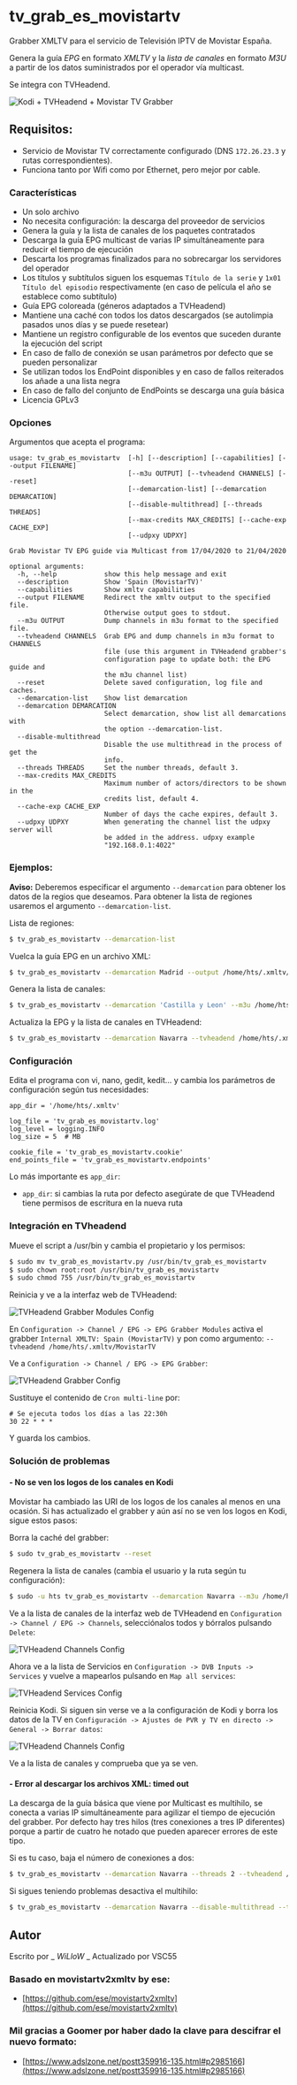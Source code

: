 # tv_grab_es_movistartv

Grabber XMLTV para el servicio de Televisión IPTV de Movistar España.

Genera la guía *EPG* en formato _XMLTV_ y la _lista de canales_ en formato _M3U_ a partir de los datos suministrados por el operador vía multicast.

Se integra con TVHeadend.

![Kodi + TVHeadend + Movistar TV Grabber](images/koditvhmtv.png)

## Requisitos:

* Servicio de Movistar TV correctamente configurado (DNS `172.26.23.3` y rutas correspondientes).
* Funciona tanto por Wifi como por Ethernet, pero mejor por cable.

### Características

* Un solo archivo
* No necesita configuración: la descarga del proveedor de servicios
* Genera la guía y la lista de canales de los paquetes contratados
* Descarga la guía EPG multicast de varias IP simultáneamente para reducir el tiempo de ejecución
* Descarta los programas finalizados para no sobrecargar los servidores del operador
* Los títulos y subtítulos siguen los esquemas `Título de la serie` y `1x01 Título del episodio` respectivamente
  (en caso de película el año se establece como subtítulo)
* Guía EPG coloreada (géneros adaptados a TVHeadend)
* Mantiene una caché con todos los datos descargados (se autolimpia pasados unos días y se puede resetear)
* Mantiene un registro configurable de los eventos que suceden durante la ejecución del script
* En caso de fallo de conexión se usan parámetros por defecto que se pueden personalizar
* Se utilizan todos los EndPoint disponibles y en caso de fallos reiterados 
  los añade a una lista negra
* En caso de fallo del conjunto de EndPoints se descarga una guía básica
* Licencia GPLv3

### Opciones

Argumentos que acepta el programa:
```
usage: tv_grab_es_movistartv  [-h] [--description] [--capabilities] [--output FILENAME]
                              [--m3u OUTPUT] [--tvheadend CHANNELS] [--reset]
                              [--demarcation-list] [--demarcation DEMARCATION]
                              [--disable-multithread] [--threads THREADS]
                              [--max-credits MAX_CREDITS] [--cache-exp CACHE_EXP]
                              [--udpxy UDPXY]

Grab Movistar TV EPG guide via Multicast from 17/04/2020 to 21/04/2020

optional arguments:
  -h, --help            show this help message and exit
  --description         Show 'Spain (MovistarTV)'
  --capabilities        Show xmltv capabilities
  --output FILENAME     Redirect the xmltv output to the specified file.
                        Otherwise output goes to stdout.
  --m3u OUTPUT          Dump channels in m3u format to the specified file.
  --tvheadend CHANNELS  Grab EPG and dump channels in m3u format to CHANNELS
                        file (use this argument in TVHeadend grabber's
                        configuration page to update both: the EPG guide and
                        the m3u channel list)
  --reset               Delete saved configuration, log file and caches.
  --demarcation-list    Show list demarcation
  --demarcation DEMARCATION
                        Select demarcation, show list all demarcations with
                        the option --demarcation-list.
  --disable-multithread
                        Disable the use multithread in the process of get the
                        info.
  --threads THREADS     Set the number threads, default 3.
  --max-credits MAX_CREDITS
                        Maximum number of actors/directors to be shown in the
                        credits list, default 4.
  --cache-exp CACHE_EXP
                        Number of days the cache expires, default 3.
  --udpxy UDPXY         When generating the channel list the udpxy server will
                        be added in the address. udpxy example
                        "192.168.0.1:4022"

```

### Ejemplos:
**Aviso:** Deberemos especificar el argumento `--demarcation` para obtener los datos de la regios que deseamos. Para obtener la lista de regiones usaremos el argumento `--demarcation-list`.

Lista de regiones:
```bash
$ tv_grab_es_movistartv --demarcation-list
```

Vuelca la guía EPG en un archivo XML:
```bash
$ tv_grab_es_movistartv --demarcation Madrid --output /home/hts/.xmltv/guia.xml
```

Genera la lista de canales:
```bash
$ tv_grab_es_movistartv --demarcation 'Castilla y Leon' --m3u /home/hts/.xmltv/MovistarTV
```

Actualiza la EPG y la lista de canales en TVHeadend:
```bash
$ tv_grab_es_movistartv --demarcation Navarra --tvheadend /home/hts/.xmltv/MovistarTV
```

### Configuración

Edita el programa con vi, nano, gedit, kedit... y cambia los parámetros de configuración según tus necesidades:
```
app_dir = '/home/hts/.xmltv'

log_file = 'tv_grab_es_movistartv.log'
log_level = logging.INFO
log_size = 5  # MB

cookie_file = 'tv_grab_es_movistartv.cookie'
end_points_file = 'tv_grab_es_movistartv.endpoints'
```

Lo más importante es `app_dir`:
* `app_dir`: si cambias la ruta por defecto asegúrate de que TVHeadend tiene permisos de escritura en la nueva ruta

### Integración en TVheadend

Mueve el script a /usr/bin y cambia el propietario y los permisos:
```bash
$ sudo mv tv_grab_es_movistartv.py /usr/bin/tv_grab_es_movistartv
$ sudo chown root:root /usr/bin/tv_grab_es_movistartv
$ sudo chmod 755 /usr/bin/tv_grab_es_movistartv
```

Reinicia y ve a la interfaz web de TVHeadend:

![TVHeadend Grabber Modules Config](images/tvhconfig.png)

En `Configuration -> Channel / EPG -> EPG Grabber Modules` activa el grabber `Internal XMLTV: Spain (MovistarTV)` y pon como argumento: `--tvheadend /home/hts/.xmltv/MovistarTV`

Ve a `Configuration -> Channel / EPG -> EPG Grabber`:

![TVHeadend Grabber Config](images/grabcron.png)

Sustituye el contenido de `Cron multi-line` por:
```
# Se ejecuta todos los días a las 22:30h
30 22 * * *
```

Y guarda los cambios.

### Solución de problemas

#### - No se ven los logos de los canales en Kodi

Movistar ha cambiado las URI de los logos de los canales al menos en una ocasión. Si has actualizado el 
grabber y aún así no se ven los logos en Kodi, sigue estos pasos:

Borra la caché del grabber:
```bash
$ sudo tv_grab_es_movistartv --reset
```

Regenera la lista de canales (cambia el usuario y la ruta según tu configuración):
```bash
$ sudo -u hts tv_grab_es_movistartv --demarcation Navarra --m3u /home/hts/.xmltv/MovistarTV
```

Ve a la lista de canales de la interfaz web de TVHeadend en `Configuration -> Channel / EPG -> Channels`, 
selecciónalos todos y bórralos pulsando `Delete`:

![TVHeadend Channels Config](images/delchannels.png)

Ahora ve a la lista de Servicios en `Configuration -> DVB Inputs -> Services` y vuelve a mapearlos pulsando 
en `Map all services`:

![TVHeadend Services Config](images/mapservices.png)

Reinicia Kodi. Si siguen sin verse ve a la configuración de Kodi y borra los datos de la TV en `Configuración -> Ajustes de PVR y TV en directo -> General -> Borrar datos`:

![TVHeadend Channels Config](images/borrardatos.png)

Ve a la lista de canales y comprueba que ya se ven.

#### - Error al descargar los archivos XML: timed out

La descarga de la guía básica que viene por Multicast es multihilo, se conecta a varias IP simultáneamente para agilizar el tiempo de ejecución del grabber. Por defecto hay tres hilos (tres conexiones a tres IP diferentes) porque a partir de cuatro he notado que pueden aparecer errores de este tipo.

Si es tu caso, baja el número de conexiones a dos: 
```bash
$ tv_grab_es_movistartv --demarcation Navarra --threads 2 --tvheadend /home/hts/.xmltv/MovistarTV
```

Si sigues teniendo problemas desactiva el multihilo: 
```bash
$ tv_grab_es_movistartv --demarcation Navarra --disable-multithread --tvheadend /home/hts/.xmltv/MovistarTV
```

## Autor

Escrito por _ _WiLloW_ _
Actualizado por VSC55


### Basado en movistartv2xmltv by ese:
* [https://github.com/ese/movistartv2xmltv](https://github.com/ese/movistartv2xmltv)

### Mil gracias a Goomer por haber dado la clave para descifrar el nuevo formato:
* [https://www.adslzone.net/postt359916-135.html#p2985166](https://www.adslzone.net/postt359916-135.html#p2985166)
